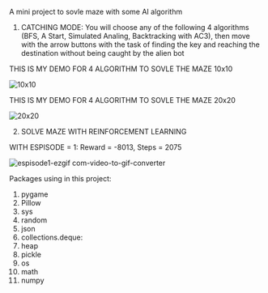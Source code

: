 A mini project to sovle maze with some AI algorithm
1. CATCHING MODE:
You will choose any of the following 4 algorithms (BFS, A Start, Simulated Analing, Backtracking with AC3), then move with the arrow buttons with the task of finding the key and reaching the destination without being caught by the alien bot

THIS IS MY DEMO FOR 4 ALGORITHM TO SOVLE THE MAZE 10x10

![10x10](https://github.com/user-attachments/assets/0651f12a-08da-4f27-8eb5-ee07f9c18f1f)

THIS IS MY DEMO FOR 4 ALGORITHM TO SOVLE THE MAZE 20x20

![20x20](https://github.com/user-attachments/assets/d31fd129-05e1-4501-9ec5-0c347af91dc7)

2. SOLVE MAZE WITH REINFORCEMENT LEARNING

WITH ESPISODE = 1: Reward = -8013, Steps = 2075

![espisode1-ezgif com-video-to-gif-converter](https://github.com/user-attachments/assets/e8c026f0-4be3-4712-bc0e-ef40f7e7ab09)

Packages using in this project:
1. pygame
2. Pillow
3. sys
4. random
5. json
6. collections.deque:
7. heap
8. pickle
9. os
10. math
11. numpy
